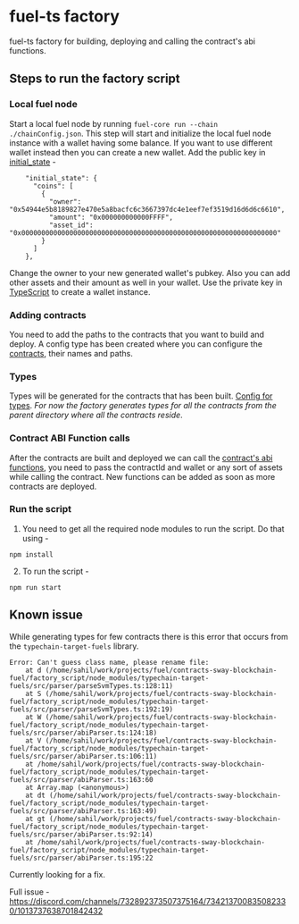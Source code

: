 # fuel-ts factory

fuel-ts factory for building, deploying and calling the contract's abi functions.

## Steps to run the factory script

### Local fuel node

Start a local fuel node by running `fuel-core run --chain ./chainConfig.json`.
This step will start and initialize the local fuel node instance with a wallet having some balance.
If you want to use different wallet instead then you can create a new wallet. 
Add the public key in [initial_state](https://github.com/Rapid-Innovation/blockchain-sway-contract-fuel/blob/477ad0173c881636c404364931ea7701def3483e/factory_script/chainConfig.json#L7) - 

```
    "initial_state": {
      "coins": [
        {
          "owner": "0x54944e5b8189827e470e5a8bacfc6c3667397dc4e1eef7ef3519d16d6d6c6610",
          "amount": "0x000000000000FFFF",
          "asset_id": "0x0000000000000000000000000000000000000000000000000000000000000000"
        }
      ]
    },
```

Change the owner to your new generated wallet's pubkey. Also you can add other assets and their amount as well in your wallet.
Use the private key in [TypeScript](https://github.com/Rapid-Innovation/blockchain-sway-contract-fuel/blob/83e96845e0a3f1bec3608d114da68463dd27cdf7/factory_script/src/main.ts#L25) to create a wallet instance.


### Adding contracts

You need to add the paths to the contracts that you want to build and deploy.
A config type has been created where you can configure the [contracts](https://github.com/Rapid-Innovation/blockchain-sway-contract-fuel/blob/83e96845e0a3f1bec3608d114da68463dd27cdf7/factory_script/src/main.ts#L7), their names and paths.


### Types

Types will be generated for the contracts that has been built. [Config for types](https://github.com/Rapid-Innovation/blockchain-sway-contract-fuel/blob/83e96845e0a3f1bec3608d114da68463dd27cdf7/factory_script/src/main.ts#L8). 
*For now the factory generates types for all the contracts from the parent directory where all the contracts reside*. 

### Contract ABI Function calls

After the contracts are built and deployed we can call the [contract's abi functions](https://github.com/Rapid-Innovation/blockchain-sway-contract-fuel/blob/one_contract_architecture/factory_script/src/calls/setAuthorizerCall.ts), you need to pass the contractId and wallet or any sort of assets while calling the contract. New functions can be added as soon as more contracts are deployed.

### Run the script

1. You need to get all the required node modules to run the script. Do that using -

`npm install`

2. To run the script - 

`npm run start`


## Known issue

While generating types for few contracts there is this error that occurs from the `typechain-target-fuels` library.

```
Error: Can't guess class name, please rename file: 
    at d (/home/sahil/work/projects/fuel/contracts-sway-blockchain-fuel/factory_script/node_modules/typechain-target-fuels/src/parser/parseSvmTypes.ts:128:11)
    at S (/home/sahil/work/projects/fuel/contracts-sway-blockchain-fuel/factory_script/node_modules/typechain-target-fuels/src/parser/parseSvmTypes.ts:192:19)
    at W (/home/sahil/work/projects/fuel/contracts-sway-blockchain-fuel/factory_script/node_modules/typechain-target-fuels/src/parser/abiParser.ts:124:18)
    at V (/home/sahil/work/projects/fuel/contracts-sway-blockchain-fuel/factory_script/node_modules/typechain-target-fuels/src/parser/abiParser.ts:106:11)
    at /home/sahil/work/projects/fuel/contracts-sway-blockchain-fuel/factory_script/node_modules/typechain-target-fuels/src/parser/abiParser.ts:163:60
    at Array.map (<anonymous>)
    at dt (/home/sahil/work/projects/fuel/contracts-sway-blockchain-fuel/factory_script/node_modules/typechain-target-fuels/src/parser/abiParser.ts:163:49)
    at gt (/home/sahil/work/projects/fuel/contracts-sway-blockchain-fuel/factory_script/node_modules/typechain-target-fuels/src/parser/abiParser.ts:92:14)
    at /home/sahil/work/projects/fuel/contracts-sway-blockchain-fuel/factory_script/node_modules/typechain-target-fuels/src/parser/abiParser.ts:195:22
```

Currently looking for a fix.

Full issue - https://discord.com/channels/732892373507375164/734213700835082330/1013737638701842432
